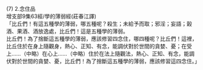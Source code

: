 (7) 2.念住品  
增支部9集63經/學的薄弱經(莊春江譯)  
「比丘們！有這五種學的薄弱，哪五種呢？殺生；未給予而取；邪淫；妄語；榖酒、果酒、酒放逸處，比丘們！這是五種學的薄弱。  
比丘們！為了捨斷這五種學的薄弱，應該修習四念住，哪四種呢？比丘們！這裡，比丘住於在身上隨觀身，熱心、正知、有念，能調伏對於世間的貪婪、憂；在受上……（中略）在心上……（中略）住於在法上隨觀法，熱心、正知、有念，能調伏對於世間的貪婪、憂，比丘們！為了捨斷這五種學的薄弱，應該修習這四念住。」  
  
  
